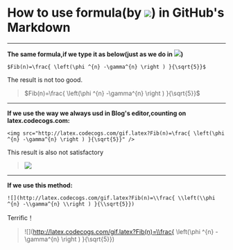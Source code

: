 ﻿# How to use formula(by ![](http://latex.codecogs.com/gif.latex?\\LaTeX)) in GitHub's Markdown 



---
**The same formula,if we type it as below(just as we do in ![](http://latex.codecogs.com/gif.latex?\\LaTeX))**
```
$Fib(n)=\frac{ \left(\phi ^{n} -\gamma^{n} \right ) }{\sqrt{5}}$
```
The result is not too good.
>$Fib(n)=\frac{ \left(\phi ^{n} -\gamma^{n} \right ) }{\sqrt{5}}$



---
**If we use the way we always usd in Blog's editor,counting on latex.codecogs.com:**
```
<img src="http://latex.codecogs.com/gif.latex?Fib(n)=\frac{ \left(\phi ^{n} -\gamma^{n} \right ) }{\sqrt{5}}" />
```
This result is also not satisfactory
><img src="http://latex.codecogs.com/gif.latex?Fib(n)=\frac{ \left(\phi ^{n} -\gamma^{n} \right ) }{\sqrt{5}}" />



---
**If we use this method:**
```
![](http://latex.codecogs.com/gif.latex?Fib(n)=\\frac{ \\left(\\phi ^{n} -\\gamma^{n} \\right ) }{\\sqrt{5}})
```
Terrific！
>![](http://latex.codecogs.com/gif.latex?Fib(n)=\\frac{ \\left(\\phi ^{n} -\\gamma^{n} \\right ) }{\\sqrt{5}})







